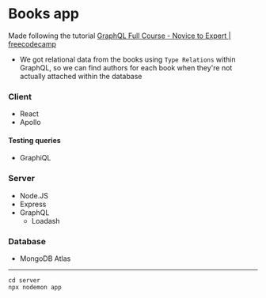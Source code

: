 # Books app

Made following the tutorial [GraphQL Full Course - Novice to Expert | freecodecamp](https://www.youtube.com/watch?v=ed8SzALpx1Q&t=85s)


- We got relational data from the books using `Type Relations` within GraphQL, so we can find authors for each book when they're not actually attached within the database


### Client 
- React
- Apollo

#### Testing queries
- GraphiQL

### Server 
- Node.JS
- Express
- GraphQL
    - Loadash


### Database 
- MongoDB Atlas


---

```
cd server
npx nodemon app
```